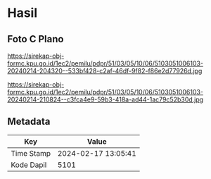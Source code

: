 # Hasil

## Foto C Plano

https://sirekap-obj-formc.kpu.go.id/1ec2/pemilu/pdpr/51/03/05/10/06/5103051006103-20240214-204320--533bf428-c2af-46df-9f82-f86e2d77926d.jpg

https://sirekap-obj-formc.kpu.go.id/1ec2/pemilu/pdpr/51/03/05/10/06/5103051006103-20240214-210824--c3fca4e9-59b3-418a-ad44-1ac79c52b30d.jpg


## Metadata

| Key        | Value               |
| ---------- | ------------------- |
| Time Stamp | 2024-02-17 13:05:41 |
| Kode Dapil | 5101                |



